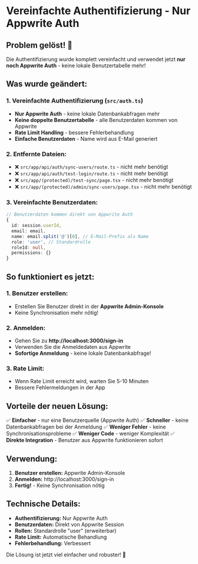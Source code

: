 # Vereinfachte Authentifizierung - Nur Appwrite Auth

## Problem gelöst! 🎉

Die Authentifizierung wurde komplett vereinfacht und verwendet jetzt **nur noch Appwrite Auth** - keine lokale Benutzertabelle mehr!

## Was wurde geändert:

### 1. Vereinfachte Authentifizierung (`src/auth.ts`)
- **Nur Appwrite Auth** - keine lokale Datenbankabfragen mehr
- **Keine doppelte Benutzertabelle** - alle Benutzerdaten kommen von Appwrite
- **Rate Limit Handling** - bessere Fehlerbehandlung
- **Einfache Benutzerdaten** - Name wird aus E-Mail generiert

### 2. Entfernte Dateien:
- ❌ `src/app/api/auth/sync-users/route.ts` - nicht mehr benötigt
- ❌ `src/app/api/auth/test-login/route.ts` - nicht mehr benötigt  
- ❌ `src/app/(protected)/test-sync/page.tsx` - nicht mehr benötigt
- ❌ `src/app/(protected)/admin/sync-users/page.tsx` - nicht mehr benötigt

### 3. Vereinfachte Benutzerdaten:
```typescript
// Benutzerdaten kommen direkt von Appwrite Auth
{
  id: session.userId,
  email: email,
  name: email.split('@')[0], // E-Mail-Prefix als Name
  role: 'user', // Standardrolle
  roleId: null,
  permissions: {}
}
```

## So funktioniert es jetzt:

### 1. Benutzer erstellen:
- Erstellen Sie Benutzer direkt in der **Appwrite Admin-Konsole**
- Keine Synchronisation mehr nötig!

### 2. Anmelden:
- Gehen Sie zu **http://localhost:3000/sign-in**
- Verwenden Sie die Anmeldedaten aus Appwrite
- **Sofortige Anmeldung** - keine lokale Datenbankabfrage!

### 3. Rate Limit:
- Wenn Rate Limit erreicht wird, warten Sie 5-10 Minuten
- Bessere Fehlermeldungen in der App

## Vorteile der neuen Lösung:

✅ **Einfacher** - nur eine Benutzerquelle (Appwrite Auth)
✅ **Schneller** - keine Datenbankabfragen bei der Anmeldung
✅ **Weniger Fehler** - keine Synchronisationsprobleme
✅ **Weniger Code** - weniger Komplexität
✅ **Direkte Integration** - Benutzer aus Appwrite funktionieren sofort

## Verwendung:

1. **Benutzer erstellen:** Appwrite Admin-Konsole
2. **Anmelden:** http://localhost:3000/sign-in
3. **Fertig!** - Keine Synchronisation nötig

## Technische Details:

- **Authentifizierung:** Nur Appwrite Auth
- **Benutzerdaten:** Direkt von Appwrite Session
- **Rollen:** Standardrolle "user" (erweiterbar)
- **Rate Limit:** Automatische Behandlung
- **Fehlerbehandlung:** Verbessert

Die Lösung ist jetzt viel einfacher und robuster! 🚀


